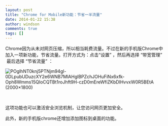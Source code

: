 ```yaml
---
layout: post
title: "Chrome for Mobile新功能：节省一半流量"
date: 2014-01-22 15:38
author: windson
comments: true
tags: []
---
```

Chrome因为从未对网页压缩，所以相当耗费流量。不过在新的手机版Chrome中加入一项新功能，节省流量。打开方式为：点击“设置” ，然后再选择 “带宽管理”  最后选择 “节省流量” ：

![POglhNT0knj5PTNjm94gl-0DLpubUDuzcXY2e6WNB7MlAHglBPZchJOHuFiNx6xfk-Oph8Wmms15QIoCQTBt1roJhft9H-czD0mEreWfiZKbDlHvvxW0R5BEtA (2000×1800)](https://lh4.googleusercontent.com/POglhNT0knj5PTNjm94gl-0DLpubUDuzcXY2e6WNB7MlAHglBPZchJOHuFiNx6xfk-Oph8Wmms15QIoCQTBt1roJhft9H-czD0mEreWfiZKbDlHvvxW0R5BEtA)

&nbsp;

这项功能也可以激活安全浏览机制，让您访问网页更加安全。

此外，新的手机版chrome还增加添加图标到桌面的功能。

&nbsp;
